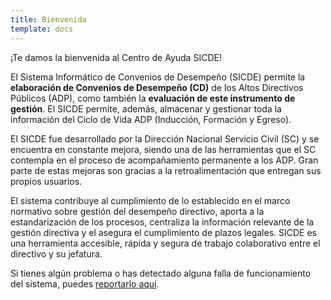 ```yaml
---
title: Bienvenida
template: docs
---
```

¡Te damos la bienvenida al Centro de Ayuda SICDE!

El Sistema Informático de Convenios de Desempeño (SICDE) permite la **elaboración de Convenios de Desempeño (CD)** de los Altos Directivos Públicos (ADP), como también la **evaluación de este instrumento de gestión**. El SICDE permite, además, almacenar y gestionar toda la información del Ciclo de Vida ADP (Inducción, Formación y Egreso).

El SICDE fue desarrollado por la Dirección Nacional Servicio Civil (SC) y se encuentra en constante mejora, siendo una de las herramientas que el SC contempla en el proceso de acompañamiento permanente a los ADP. Gran parte de estas mejoras son gracias a la retroalimentación que entregan sus propios usuarios.

El sistema contribuye al cumplimiento de lo establecido en el marco normativo sobre gestión del desempeño directivo, aporta a la estandarización de los procesos, centraliza la información relevante de la gestión directiva y el asegura el cumplimiento de plazos legales. SICDE es una herramienta accesible, rápida y segura de trabajo colaborativo entre el directivo y su jefatura.

Si tienes algún problema o has detectado alguna falla de funcionamiento del sistema, puedes [reportarlo aquí](https://airtable.com/shr57seo8uGZil0es).